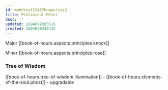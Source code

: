 ```yaml
---
id: mu6drvyf21487huqwvrjsz2
title: Preliminal Meter
desc: ''
updated: 1694699383616
created: 1694699348442
---
```


Major [[book-of-hours.aspects.principles.knock]]

Minor [[book-of-hours.aspects.principles.rose]]

### Tree of Wisdom

[[book-of-hours.tree-of-wisdom.illumination]] - [[book-of-hours.elements-of-the-soul.phost]] - upgradable
